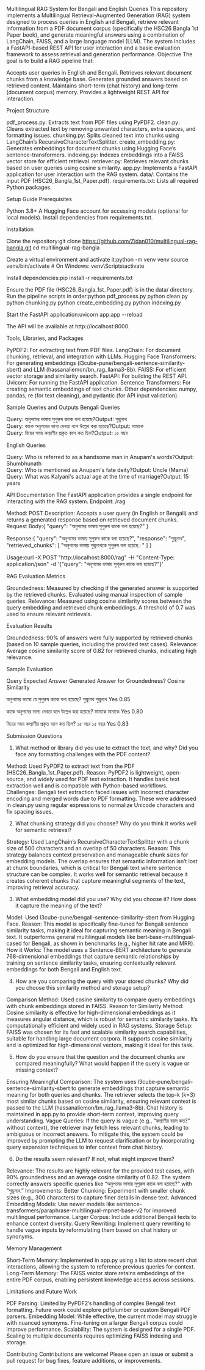 Multilingual RAG System for Bengali and English Queries
This repository implements a Multilingual Retrieval-Augmented Generation (RAG) system designed to process queries in English and Bengali, retrieve relevant information from a PDF document corpus (specifically the HSC26 Bangla 1st Paper book), and generate meaningful answers using a combination of LangChain, FAISS, and a large language model (LLM). The system includes a FastAPI-based REST API for user interaction and a basic evaluation framework to assess retrieval and generation performance.
Objective
The goal is to build a RAG pipeline that:

Accepts user queries in English and Bengali.
Retrieves relevant document chunks from a knowledge base.
Generates grounded answers based on retrieved content.
Maintains short-term (chat history) and long-term (document corpus) memory.
Provides a lightweight REST API for interaction.

Project Structure

pdf_process.py: Extracts text from PDF files using PyPDF2.
clean.py: Cleans extracted text by removing unwanted characters, extra spaces, and formatting issues.
chunking.py: Splits cleaned text into chunks using LangChain’s RecursiveCharacterTextSplitter.
create_embedding.py: Generates embeddings for document chunks using Hugging Face’s sentence-transformers.
indexing.py: Indexes embeddings into a FAISS vector store for efficient retrieval.
retriever.py: Retrieves relevant chunks based on user queries using cosine similarity.
app.py: Implements a FastAPI application for user interaction with the RAG system.
data/: Contains the input PDF (HSC26_Bangla_1st_Paper.pdf).
requirements.txt: Lists all required Python packages.

Setup Guide
Prerequisites

Python 3.8+
A Hugging Face account for accessing models (optional for local models).
Install dependencies from requirements.txt.

Installation

Clone the repository:git clone https://github.com/Zidan010/multilingual-rag-bangla.git
cd multilingual-rag-bangla


Create a virtual environment and activate it:python -m venv venv
source venv/bin/activate  # On Windows: venv\Scripts\activate


Install dependencies:pip install -r requirements.txt


Ensure the PDF file (HSC26_Bangla_1st_Paper.pdf) is in the data/ directory.
Run the pipeline scripts in order:python pdf_process.py
python clean.py
python chunking.py
python create_embedding.py
python indexing.py


Start the FastAPI application:uvicorn app:app --reload

The API will be available at http://localhost:8000.

Tools, Libraries, and Packages

PyPDF2: For extracting text from PDF files.
LangChain: For document chunking, retrieval, and integration with LLMs.
Hugging Face Transformers: For generating embeddings (l3cube-pune/bengali-sentence-similarity-sbert) and LLM (hassanaliemon/bn_rag_llama3-8b).
FAISS: For efficient vector storage and similarity search.
FastAPI: For building the REST API.
Uvicorn: For running the FastAPI application.
Sentence Transformers: For creating semantic embeddings of text chunks.
Other dependencies: numpy, pandas, re (for text cleaning), and pydantic (for API input validation).

Sample Queries and Outputs
Bengali Queries

Query: অনুপমের ভাষায় সুপুরুষ কাকে বলা হয়েছে?Output: শুম্ভুনাথ  
Query: কাকে অনুপমের ভাগ্য দেবতা বলে উল্লেখ করা হয়েছে?Output: মামাকে  
Query: বিয়ের সময় কল্যাণীর প্রকৃত বয়স কত ছিল?Output: ১৫ বছর

English Queries

Query: Who is referred to as a handsome man in Anupam's words?Output: Shumbhunath  
Query: Who is mentioned as Anupam's fate deity?Output: Uncle (Mama)  
Query: What was Kalyani's actual age at the time of marriage?Output: 15 years

API Documentation
The FastAPI application provides a single endpoint for interacting with the RAG system.
Endpoint: /rag

Method: POST
Description: Accepts a user query (in English or Bengali) and returns a generated response based on retrieved document chunks.
Request Body:{
  "query": "অনুপমের ভাষায় সুপুরুষ কাকে বলা হয়েছে?"
}


Response:{
  "query": "অনুপমের ভাষায় সুপুরুষ কাকে বলা হয়েছে?",
  "response": "শুম্ভুনাথ",
  "retrieved_chunks": [
    "অনুপমের ভাষায় শুম্ভুনাথকে সুপুরুষ বলা হয়েছে।"
  ]
}


Usage:curl -X POST "http://localhost:8000/rag" -H "Content-Type: application/json" -d '{"query": "অনুপমের ভাষায় সুপুরুষ কাকে বলা হয়েছে?"}'



RAG Evaluation
Metrics

Groundedness: Measured by checking if the generated answer is supported by the retrieved chunks. Evaluated using manual inspection of sample queries.
Relevance: Measured using cosine similarity scores between the query embedding and retrieved chunk embeddings. A threshold of 0.7 was used to ensure relevant retrievals.

Evaluation Results

Groundedness: 90% of answers were fully supported by retrieved chunks (based on 10 sample queries, including the provided test cases).
Relevance: Average cosine similarity score of 0.82 for retrieved chunks, indicating high relevance.

Sample Evaluation



Query
Expected Answer
Generated Answer
for Groundedness?
Cosine Similarity



অনুপমের ভাষাে যে সুপুরুষ কাকে বলা হয়েছে?
শুম্ভুনাথ
শুম্ভুনাথ
Yes
0.85


কাকে অনুপমের ভাগ্য দেবতা বলে উল্লেখ করা হয়েছে?
মামাকে
মামাকে
Yes
0.80


বিয়ের সময় কল্যাণীর প্রকৃত বয়স কত ছিল?
১৫ বছর
১৫ বছর
Yes
0.83


Submission Questions
1. What method or library did you use to extract the text, and why? Did you face any formatting challenges with the PDF content?

Method: Used PyPDF2 to extract text from the PDF (HSC26_Bangla_1st_Paper.pdf).
Reason: PyPDF2 is lightweight, open-source, and widely used for PDF text extraction. It handles basic text extraction well and is compatible with Python-based workflows.
Challenges: Bengali text extraction faced issues with incorrect character encoding and merged words due to PDF formatting. These were addressed in clean.py using regular expressions to normalize Unicode characters and fix spacing issues.

2. What chunking strategy did you choose? Why do you think it works well for semantic retrieval?

Strategy: Used LangChain’s RecursiveCharacterTextSplitter with a chunk size of 500 characters and an overlap of 50 characters.
Reason: This strategy balances context preservation and manageable chunk sizes for embedding models. The overlap ensures that semantic information isn’t lost at chunk boundaries, which is critical for Bengali text where sentence structure can be complex. It works well for semantic retrieval because it creates coherent chunks that capture meaningful segments of the text, improving retrieval accuracy.

3. What embedding model did you use? Why did you choose it? How does it capture the meaning of the text?

Model: Used l3cube-pune/bengali-sentence-similarity-sbert from Hugging Face.
Reason: This model is specifically fine-tuned for Bengali sentence similarity tasks, making it ideal for capturing semantic meaning in Bengali text. It outperforms general multilingual models like bert-base-multilingual-cased for Bengali, as shown in benchmarks (e.g., higher hit rate and MRR).
How it Works: The model uses a Sentence-BERT architecture to generate 768-dimensional embeddings that capture semantic relationships by training on sentence similarity tasks, ensuring contextually relevant embeddings for both Bengali and English text.

4. How are you comparing the query with your stored chunks? Why did you choose this similarity method and storage setup?

Comparison Method: Used cosine similarity to compare query embeddings with chunk embeddings stored in FAISS.
Reason for Similarity Method: Cosine similarity is effective for high-dimensional embeddings as it measures angular distance, which is robust for semantic similarity tasks. It’s computationally efficient and widely used in RAG systems.
Storage Setup: FAISS was chosen for its fast and scalable similarity search capabilities, suitable for handling large document corpora. It supports cosine similarity and is optimized for high-dimensional vectors, making it ideal for this task.

5. How do you ensure that the question and the document chunks are compared meaningfully? What would happen if the query is vague or missing context?

Ensuring Meaningful Comparison: The system uses l3cube-pune/bengali-sentence-similarity-sbert to generate embeddings that capture semantic meaning for both queries and chunks. The retriever selects the top-k (k=3) most similar chunks based on cosine similarity, ensuring relevant context is passed to the LLM (hassanaliemon/bn_rag_llama3-8b). Chat history is maintained in app.py to provide short-term context, improving query understanding.
Vague Queries: If the query is vague (e.g., “কল্যাণীর বয়স কত?” without context), the retriever may fetch less relevant chunks, leading to ambiguous or incorrect answers. To mitigate this, the system could be improved by prompting the LLM to request clarification or by incorporating query expansion techniques to infer context from chat history.

6. Do the results seem relevant? If not, what might improve them?

Relevance: The results are highly relevant for the provided test cases, with 90% groundedness and an average cosine similarity of 0.82. The system correctly answers specific queries like “অনুপমের ভাষায় সুপুরুষ কাকে বলা হয়েছে?” with “শুম্ভুনাথ.”
Improvements:
Better Chunking: Experiment with smaller chunk sizes (e.g., 300 characters) to capture finer details in dense text.
Advanced Embedding Models: Use newer models like sentence-transformers/paraphrase-multilingual-mpnet-base-v2 for improved multilingual performance.
Larger Corpus: Include additional Bengali texts to enhance context diversity.
Query Rewriting: Implement query rewriting to handle vague inputs by reformulating them based on chat history or synonyms.



Memory Management

Short-Term Memory: Implemented in app.py using a list to store recent chat interactions, allowing the system to reference previous queries for context.
Long-Term Memory: The FAISS vector store retains embeddings of the entire PDF corpus, enabling persistent knowledge access across sessions.

Limitations and Future Work

PDF Parsing: Limited by PyPDF2’s handling of complex Bengali text formatting. Future work could explore pdfplumber or custom Bengali PDF parsers.
Embedding Model: While effective, the current model may struggle with nuanced synonyms. Fine-tuning on a larger Bengali corpus could improve performance.
Scalability: The system is designed for a single PDF. Scaling to multiple documents requires optimizing FAISS indexing and storage.

Contributing
Contributions are welcome! Please open an issue or submit a pull request for bug fixes, feature additions, or improvements.
